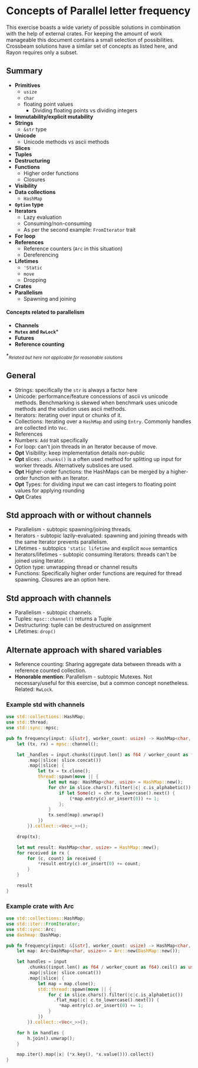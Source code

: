 # Concepts of Parallel letter frequency

This exercise boasts a wide variety of possible solutions in combination with the help of external crates. For keeping the amount of work manageable this document contains a small selection of possibilities. Crossbeam solutions have a similar set of concepts as listed here, and Rayon requires only a subset.

## Summary
- **Primitives**
  - `usize`
  - `char`
  - floating point values
    - Dividing floating points vs dividing integers
- **Immutability/explicit mutability**
- **Strings**
  - `&str` type
- **Unicode**
  - Unicode methods vs ascii methods
- **Slices**
- **Tuples**
- **Destructuring**
- **Functions**
  - Higher order functions
  - Closures
- **Visibility**
- **Data collections**
  - `HashMap`
- **`Option` type**
- **Iterators**
  - Lazy evaluation
  - Consuming/non-consuming
  - As per the second example: `FromIterator` trait
- **For loop**
- **References**
  - Reference counters (`Arc` in this situation)
  - Dereferencing
- **Lifetimes**
  - `'Static`
  - `move`
  - Dropping
- **Crates**
- **Parallelism**
  - Spawning and joining
#### Concepts related to parallelism
- **Channels**
- **`Mutex` and `RwLock`***
- **Futures**
- **Reference counting**

*<sub>*Related but here not applicable for reasonable solutions</sub>*

## General
- Strings: specifically the `str` is always a factor here
- Unicode: performance/feature concessions of ascii vs unicode methods. Benchmarking is skewed when benchmark uses unicode methods and the solution uses ascii methods.
- Iterators: iterating over input or chunks of it.
- Collections: Iterating over a `HashMap` and using `Entry`. Commonly handles are collected into `Vec`.
- References
- Numbers: `Add` trait specifically
- For loop: can't join threads in an Iterator because of move.
- **Opt** Visibility: keep implementation details non-public
- **Opt** slices: `.chunks()` is a often used method for splitting up input for worker threads. Alternatively subslices are used.
- **Opt** Higher-order functions: the HashMaps can be merged by a higher-order function with an Iterator.
- **Opt** Types: for dividing input we can cast integers to floating point values for applying rounding
- **Opt** Crates

## Std approach with or without channels
- Parallelism - subtopic spawning/joining threads.
- Iterators - subtopic lazily-evaluated: spawning and joining threads with the same Iterator prevents parallelism.
- Lifetimes - subtopics `'static lifetime` and explicit `move` semantics
- Iterators/lifetimes - subtopic consuming Iterators: threads can't be joined using Iterator.
- Option type: unwrapping thread or channel results
- Functions: Specifically higher order functions are required for thread spawning. Closures are an option here.

## Std approach with channels
- Parallelism - subtopic channels.
- Tuples: `mpsc::channel()` returns a Tuple
- Destructuring: tuple can be destructured on assignment
- Lifetimes: `drop()`

## Alternate approach with shared variables
- Reference counting: Sharing aggregate data between threads with a reference counted collection.
- **Honorable mention**: Parallelism - subtopic Mutexes. Not necessary/useful for this exercise, but a common concept nonetheless. Related: `RwLock`.

### Example std with channels
```rust
use std::collections::HashMap;
use std::thread;
use std::sync::mpsc;

pub fn frequency(input: &[&str], worker_count: usize) -> HashMap<char, usize> {
    let (tx, rx) = mpsc::channel();

    let _handles = input.chunks((input.len() as f64 / worker_count as f64).ceil() as usize)
        .map(|slice| slice.concat())
        .map(|slice| {
            let tx = tx.clone();
            thread::spawn(move || {
                let mut map: HashMap<char, usize> = HashMap::new();
                for chr in slice.chars().filter(|c| c.is_alphabetic()) {
                    if let Some(c) = chr.to_lowercase().next() {
                        (*map.entry(c).or_insert(0)) += 1;
                    };
                }
                tx.send(map).unwrap()
            })
        }).collect::<Vec<_>>();

    drop(tx);

    let mut result: HashMap<char, usize> = HashMap::new();
    for received in rx {
        for (c, count) in received {
            *result.entry(c).or_insert(0) += count;
        }
    }

    result
}
```

### Example crate with Arc
```rust
use std::collections::HashMap;
use std::iter::FromIterator;
use std::sync::Arc;
use dashmap::DashMap;

pub fn frequency(input: &[&str], worker_count: usize) -> HashMap<char, usize> {
    let map: Arc<DashMap<char, usize>> = Arc::new(DashMap::new());

    let handles = input
        .chunks((input.len() as f64 / worker_count as f64).ceil() as usize)
        .map(|slice| slice.concat())
        .map(|slice| {
            let map = map.clone();
            std::thread::spawn(move || {
                for c in slice.chars().filter(|c|c.is_alphabetic())
                  .flat_map(|c| c.to_lowercase().next()) {
                    *map.entry(c).or_insert(0) += 1;
                }
            })
        }).collect::<Vec<_>>();

    for h in handles {
        h.join().unwrap();
    }

    map.iter().map(|x| (*x.key(), *x.value())).collect()
}
```

